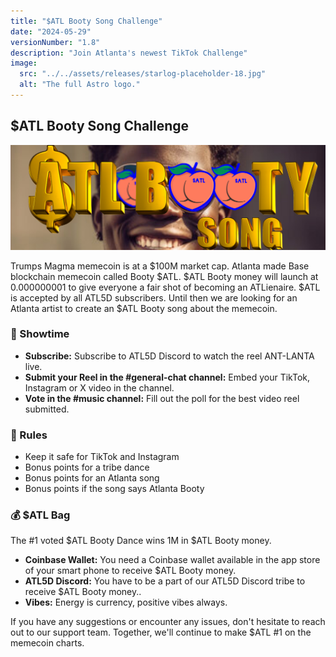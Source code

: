 ```yaml
---
title: "$ATL Booty Song Challenge"
date: "2024-05-29"
versionNumber: "1.8"
description: "Join Atlanta's newest TikTok Challenge"
image:
  src: "../../assets/releases/starlog-placeholder-18.jpg"
  alt: "The full Astro logo."
---
```


## $ATL Booty Song Challenge

![Nebulous 2.0 Release](../../assets/releases/starlog-placeholder-18.jpg)

Trumps Magma memecoin is at a $100M market cap. Atlanta made Base blockchain memecoin called Booty $ATL. $ATL Booty money will launch at 0.000000001 to give everyone a fair shot of becoming an ATLienaire. $ATL is accepted by all ATL5D subscribers. Until then we are looking for an Atlanta artist to create an $ATL Booty song about the memecoin.

### 🍿 Showtime

- **Subscribe:** Subscribe to ATL5D Discord to watch the reel ANT-LANTA live.
- **Submit your Reel in the #general-chat channel:** Embed your TikTok, Instagram or X video in the channel.
- **Vote in the #music channel:** Fill out the poll for the best video reel submitted.

### 👀 Rules

- Keep it safe for TikTok and Instagram
- Bonus points for a tribe dance
- Bonus points for an Atlanta song
- Bonus points if the song says Atlanta Booty

### 💰 $ATL Bag

The #1 voted $ATL Booty Dance wins 1M in $ATL Booty money.

- **Coinbase Wallet:** You need a Coinbase wallet available in the app store of your smart phone to receive $ATL Booty money.
- **ATL5D Discord:** You have to be a part of our ATL5D Discord tribe to receive $ATL Booty money..
- **Vibes:** Energy is currency, positive vibes always.

If you have any suggestions or encounter any issues, don't hesitate to reach out to our support team. Together, we'll continue to make $ATL #1 on the memecoin charts.
